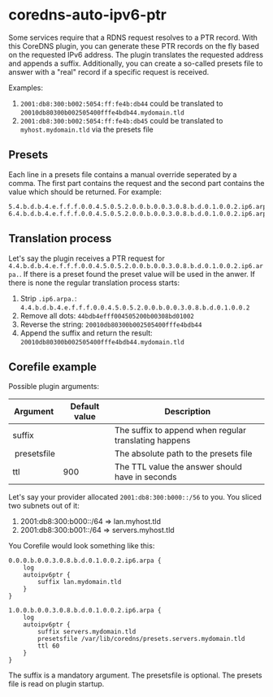 # coredns-auto-ipv6-ptr

Some services require that a RDNS request resolves to a PTR record. With this CoreDNS plugin, you can generate these PTR records on the fly based on the requested IPv6 address. The plugin translates the requested address and appends a suffix. Additionally, you can create a so-called presets file to answer with a "real" record if a specific request is received.

Examples:

1) `2001:db8:300:b002:5054:ff:fe4b:db44` could be translated to `20010db80300b002505400fffe4bdb44.mydomain.tld`
2) `2001:db8:300:b002:5054:ff:fe4b:db45` could be translated to `myhost.mydomain.tld` via the presets file

## Presets

Each line in a presets file contains a manual override seperated by a comma. The first part contains the request and the second part contains the value which should be returned. For example:

```
5.4.b.d.b.4.e.f.f.f.0.0.4.5.0.5.2.0.0.b.0.0.3.0.8.b.d.0.1.0.0.2.ip6.arpa.;myhost.mydomain.tld
6.4.b.d.b.4.e.f.f.f.0.0.4.5.0.5.2.0.0.b.0.0.3.0.8.b.d.0.1.0.0.2.ip6.arpa.;firewall.mydomain.tld
```

## Translation process

Let's say the plugin receives a PTR request for `4.4.b.d.b.4.e.f.f.f.0.0.4.5.0.5.2.0.0.b.0.0.3.0.8.b.d.0.1.0.0.2.ip6.arpa.`. If there is a preset found the preset value will be used in the anwer. If there is none the regular translation process starts:

1) Strip `.ip6.arpa.`: `4.4.b.d.b.4.e.f.f.f.0.0.4.5.0.5.2.0.0.b.0.0.3.0.8.b.d.0.1.0.0.2`
2) Remove all dots: `44bdb4efff004505200b00308bd01002`
3) Reverse the string: `20010db80300b002505400fffe4bdb44`
4) Append the suffix and return the result: `20010db80300b002505400fffe4bdb44.mydomain.tld`

## Corefile example

Possible plugin arguments:

| Argument | Default value | Description |
|-|-|-|
| suffix | | The suffix to append when regular translating happens |
| presetsfile | | The absolute path to the presets file |
| ttl | 900 | The TTL value the answer should have in seconds |

Let's say your provider allocated `2001:db8:300:b000::/56` to you. You sliced two subnets out of it:

1) 2001:db8:300:b000::/64 => lan.myhost.tld
2) 2001:db8:300:b001::/64 => servers.myhost.tld

You Corefile would look something like this:

```
0.0.0.b.0.0.3.0.8.b.d.0.1.0.0.2.ip6.arpa {
    log
    autoipv6ptr {
        suffix lan.mydomain.tld
    }
}

1.0.0.b.0.0.3.0.8.b.d.0.1.0.0.2.ip6.arpa {
    log
    autoipv6ptr {
        suffix servers.mydomain.tld
        presetsfile /var/lib/coredns/presets.servers.mydomain.tld
        ttl 60
    }
}
```

The suffix is a mandatory argument. The presetsfile is optional. The presets file is read on plugin startup.
